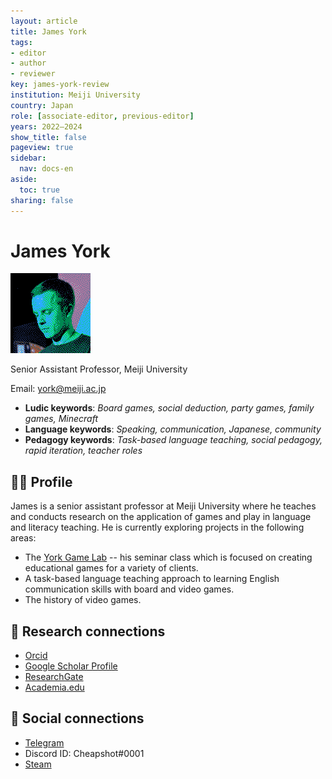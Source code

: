 ```yaml
---
layout: article
title: James York
tags:
- editor
- author
- reviewer
key: james-york-review
institution: Meiji University
country: Japan
role: [associate-editor, previous-editor]
years: 2022–2024
show_title: false
pageview: true
sidebar:
  nav: docs-en
aside:
  toc: true
sharing: false
---
```


# James York

<div class="card">
  <div class="card__image">
    <img class="image" src="/assets/images/james-york-profile-p8.png"/>
    <div class="overlay overlay--bottom">
      <p>Senior Assistant Professor, Meiji University</p>
    </div>
  </div>
</div>

Email: [york@meiji.ac.jp](mailto:york@meiji.ac.jp)

- **Ludic keywords**: *Board games, social deduction, party games, family games, Minecraft*
- **Language keywords**: *Speaking, communication, Japanese, community*
- **Pedagogy keywords**: *Task-based language teaching, social pedagogy, rapid iteration, teacher roles*

<!--more-->

## 👨‍🏫 Profile

James is a senior assistant professor at Meiji University where he teaches and conducts research on the application of games and play in language and literacy teaching. He is currently exploring projects in the following areas:

- The [York Game Lab](https://www.yorkgamelab.com/) -- his seminar class which is focused on creating educational games for a variety of clients.
- A task-based language teaching approach to learning English communication skills with board and video games. 
- The history of video games.


## 🧪 Research connections

- [Orcid](https://orcid.org/0000-0003-1667-7107)
- [Google Scholar Profile](https://scholar.google.com/citations?user=Wqi7k0wAAAAJ&hl=en)
- [ResearchGate](https://www.researchgate.net/profile/James_York3/)
- [Academia.edu](https://sauvage.academia.edu/JamesYork)

## 💬 Social connections

- [Telegram](https://t.me/cheapshot)
- Discord ID: Cheapshot#0001
- [Steam](https://steamcommunity.com/id/cheapsh0t/)
